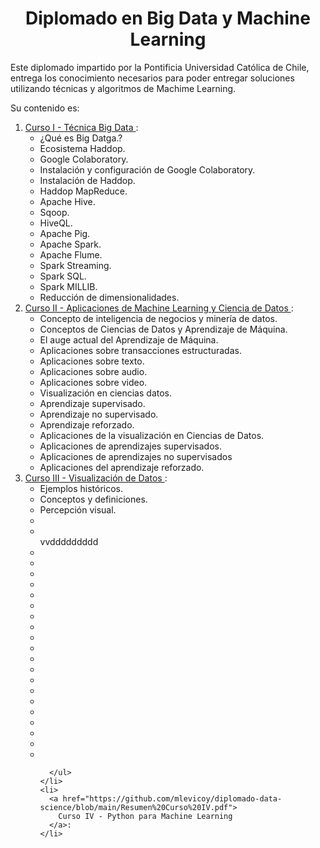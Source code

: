 <h1 align="center">Diplomado en Big Data y Machine Learning</h1>
<p>Este diplomado impartido por la Pontificia Universidad Católica de Chile, entrega los conocimiento necesarios para poder entregar soluciones utilizando técnicas y algoritmos de Machime Learning.</p>
<p>Su contenido es:</p>
<p>
  <ol>
    <li>
      <a href="https://github.com/mlevicoy/diplomado-data-science/blob/main/Resumen%20Curso%20I.pdf">
        Curso I - Técnica Big Data
      </a>:
      <ul>
        <li>¿Qué es Big Datga.?</li>
        <li>Ecosistema Haddop.</li>
        <li>Google Colaboratory.</li>
        <li>Instalación y configuración de Google Colaboratory.</li>
        <li>Instalación de Haddop.</li>
        <li>Haddop MapReduce.</li>
        <li>Apache Hive.</li>
        <li>Sqoop.</li>
        <li>HiveQL.</li>
        <li>Apache Pig.</li>
        <li>Apache Spark.</li>
        <li>Apache Flume.</li>
        <li>Spark Streaming.</li>
        <li>Spark SQL.</li>
        <li>Spark MILLIB.</li>
        <li>Reducción de dimensionalidades.</li>
      </ul>       
    </li>
    <li>
      <a href="https://github.com/mlevicoy/diplomado-data-science/blob/main/Resumen%20Curso%20II.pdf">
        Curso II - Aplicaciones de Machine Learning y Ciencia de Datos
      </a>:
      <ul>
        <li>Concepto de inteligencia de negocios y minería de datos.</li>
        <li>Conceptos de Ciencias de Datos y Aprendizaje de Máquina.</li>
        <li>El auge actual del Aprendizaje de Máquina.</li>
        <li>Aplicaciones sobre transacciones estructuradas.</li>
        <li>Aplicaciones sobre texto.</li>
        <li>Aplicaciones sobre audio.</li>
        <li>Aplicaciones sobre video.</li>
        <li>Visualización en ciencias datos.</li>
        <li>Aprendizaje supervisado.</li>
        <li>Aprendizaje no supervisado.</li>
        <li>Aprendizaje reforzado.</li>
        <li>Aplicaciones de la visualización en Ciencias de Datos.</li>
        <li>Aplicaciones de aprendizajes supervisados.</li>
        <li>Aplicaciones de aprendizajes no supervisados</li>
        <li>Aplicaciones del aprendizaje reforzado.</li>
      </ul>
    </li>
    <li>
      <a href="https://github.com/mlevicoy/diplomado-data-science/blob/main/Resumen%20Curso%20III.pdf">
        Curso III - Visualización de Datos
      </a>:
      <ul>
        <li>Ejemplos históricos.</li>
        <li>Conceptos y definiciones.</li>
        <li>Percepción visual.</li>
        <li></li>
        <li></li>vvddddddddd
        <li></li>
        <li></li>
        <li></li>
        <li></li>
        <li></li>
        <li></li>
        <li></li>
        <li></li>
        <li></li>
        <li></li>
        <li></li>
        <li></li>
        <li></li>
        <li></li>
        <li></li>
        <li></li>
        <li></li>
        <li></li>
        <li></li>
        <li></li>
        
      </ul>
    </li>
    <li>
      <a href="https://github.com/mlevicoy/diplomado-data-science/blob/main/Resumen%20Curso%20IV.pdf">
        Curso IV - Python para Machine Learning
      </a>:
    </li>
  </ol>
</p>

